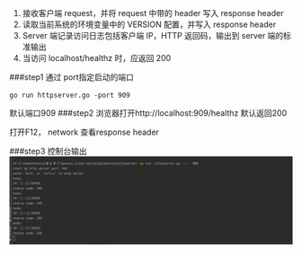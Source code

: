 1. 接收客户端 request，并将 request 中带的 header 写入 response header
2. 读取当前系统的环境变量中的 VERSION 配置，并写入 response header
3. Server 端记录访问日志包括客户端 IP，HTTP 返回码，输出到 server 端的标准输出
4. 当访问 localhost/healthz 时，应返回 200

###step1 通过 port指定启动的端口
```
go run httpserver.go -port 909
```
默认端口909
###step2 浏览器打开http://localhost:909/healthz
默认返回200

打开F12， network 查看response header

###step3 控制台输出
![image](printout.png)